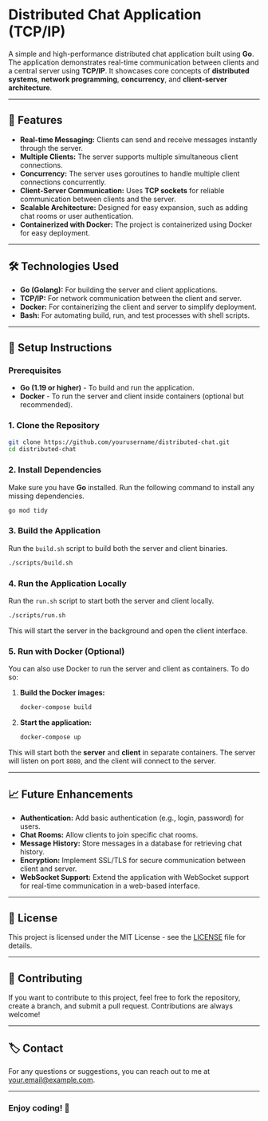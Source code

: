 # Distributed Chat Application (TCP/IP)

A simple and high-performance distributed chat application built using **Go**. The application demonstrates real-time communication between clients and a central server using **TCP/IP**. It showcases core concepts of **distributed systems**, **network programming**, **concurrency**, and **client-server architecture**.

---

## 🚀 **Features**

- **Real-time Messaging:** Clients can send and receive messages instantly through the server.
- **Multiple Clients:** The server supports multiple simultaneous client connections.
- **Concurrency:** The server uses goroutines to handle multiple client connections concurrently.
- **Client-Server Communication:** Uses **TCP sockets** for reliable communication between clients and the server.
- **Scalable Architecture:** Designed for easy expansion, such as adding chat rooms or user authentication.
- **Containerized with Docker:** The project is containerized using Docker for easy deployment.

---

## 🛠️ **Technologies Used**

- **Go (Golang):** For building the server and client applications.
- **TCP/IP:** For network communication between the client and server.
- **Docker:** For containerizing the client and server to simplify deployment.
- **Bash:** For automating build, run, and test processes with shell scripts.

---

## 🔧 **Setup Instructions**

### Prerequisites

- **Go (1.19 or higher)** - To build and run the application.
- **Docker** - To run the server and client inside containers (optional but recommended).

### 1. Clone the Repository

```bash
git clone https://github.com/yourusername/distributed-chat.git
cd distributed-chat
```

### 2. Install Dependencies

Make sure you have **Go** installed. Run the following command to install any missing dependencies.

```bash
go mod tidy
```

### 3. Build the Application

Run the `build.sh` script to build both the server and client binaries.

```bash
./scripts/build.sh
```

### 4. Run the Application Locally

Run the `run.sh` script to start both the server and client locally.

```bash
./scripts/run.sh
```

This will start the server in the background and open the client interface.

### 5. Run with Docker (Optional)

You can also use Docker to run the server and client as containers. To do so:

1. **Build the Docker images:**

   ```bash
   docker-compose build
   ```

2. **Start the application:**

   ```bash
   docker-compose up
   ```

This will start both the **server** and **client** in separate containers. The server will listen on port `8080`, and the client will connect to the server.

---

## 📈 **Future Enhancements**

- **Authentication:** Add basic authentication (e.g., login, password) for users.
- **Chat Rooms:** Allow clients to join specific chat rooms.
- **Message History:** Store messages in a database for retrieving chat history.
- **Encryption:** Implement SSL/TLS for secure communication between client and server.
- **WebSocket Support:** Extend the application with WebSocket support for real-time communication in a web-based interface.

---

## 📝 **License**

This project is licensed under the MIT License - see the [LICENSE](LICENSE) file for details.

---

## 💬 **Contributing**

If you want to contribute to this project, feel free to fork the repository, create a branch, and submit a pull request. Contributions are always welcome!

---

## 🏷️ **Contact**

For any questions or suggestions, you can reach out to me at [your.email@example.com](mailto:your.email@example.com).

---

### **Enjoy coding! 🚀**
